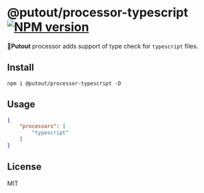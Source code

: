 # @putout/processor-typescript [![NPM version][NPMIMGURL]][NPMURL]

[NPMIMGURL]: https://img.shields.io/npm/v/@putout/processor-typescript.svg?style=flat&longCache=true
[NPMURL]: https://npmjs.org/package/@putout/processor-typescript "npm"

🐊**Putout** processor adds support of type check for `typescript` files.

## Install

```
npm i @putout/processor-typescript -D
```

## Usage

```json
{
    "processors": [
        "typescript"
    ]
}
```

## License

MIT
